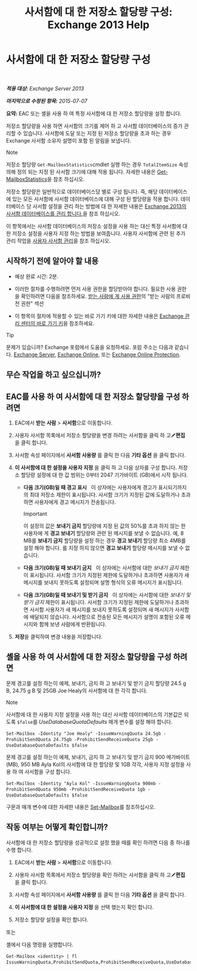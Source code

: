 ﻿---
title: '사서함에 대 한 저장소 할당량 구성: Exchange 2013 Help'
TOCTitle: 사서함에 대 한 저장소 할당량 구성
ms:assetid: 5f5fe292-c80e-4a0b-b3e6-e193ea5171d0
ms:mtpsurl: https://technet.microsoft.com/ko-kr/library/Aa998353(v=EXCHG.150)
ms:contentKeyID: 50555998
ms.date: 05/22/2018
mtps_version: v=EXCHG.150
ms.translationtype: MT
---

# 사서함에 대 한 저장소 할당량 구성

 

_**적용 대상:** Exchange Server 2013_

_**마지막으로 수정된 항목:** 2015-07-07_

**요약:**  EAC 또는 셸을 사용 하 여 특정 사서함에 대 한 저장소 할당량을 설정 합니다.

저장소 할당량을 사용 하면 사서함의 크기를 제어 하 고 사서함 데이터베이스의 증가 관리할 수 있습니다. 사서함에 도달 또는 지정 된 저장소 할당량을 초과 하는 경우 Exchange 사서함 소유자 설명이 포함 된 알림을 보냅니다.


> [!NOTE]
> 저장소 할당량 <CODE>Get-MailboxStatistics</CODE>cmdlet 실행 하는 경우 <CODE>TotalItemSize</CODE> 속성 의해 정의 되는 지정 된 사서함 크기에 대해 적용 됩니다. 자세한 내용은 <A href="https://technet.microsoft.com/ko-kr/library/bb124612(v=exchg.150)">Get-MailboxStatistics</A>을 참조 하십시오.



저장소 할당량은 일반적으로 데이터베이스당 별로 구성 됩니다. 즉, 해당 데이터베이스에 있는 모든 사서함에 사서함 데이터베이스에 대해 구성 된 할당량을 적용 합니다. 데이터베이스 당 사서함 설정을 관리 하는 방법에 대 한 자세한 내용은 [Exchange 2013의 사서함 데이터베이스를 관리 합니다.](manage-mailbox-databases-in-exchange-2013-exchange-2013-help.md)을 참조 하십시오.

이 항목에서는 사서함 데이터베이스의 저장소 설정을 사용 하는 대신 특정 사서함에 대 한 저장소 설정을 사용자 지정 하는 방법을 보여줍니다. 사용자 사서함에 관련 된 추가 관리 작업을 [사용자 사서함 관리](manage-user-mailboxes-exchange-2013-help.md)을 참조 하십시오.

## 시작하기 전에 알아야 할 내용

  - 예상 완료 시간: 2분.

  - 이러한 절차를 수행하려면 먼저 사용 권한을 할당받아야 합니다. 필요한 사용 권한을 확인하려면 다음을 참조하세요. [받는 사람에 게 사용 권한](recipients-permissions-exchange-2013-help.md)의 "받는 사람의 프로비전 권한" 섹션

  - 이 항목의 절차에 적용할 수 있는 바로 가기 키에 대한 자세한 내용은 [Exchange 관리 센터의 바로 가기 키](keyboard-shortcuts-in-the-exchange-admin-center-exchange-online-protection-help.md)을 참조하세요.


> [!TIP]
> 문제가 있습니까? Exchange 포럼에서 도움을 요청하세요. 포럼 주소는 다음과 같습니다. <A href="https://go.microsoft.com/fwlink/p/?linkid=60612">Exchange Server</A>, <A href="https://go.microsoft.com/fwlink/p/?linkid=267542">Exchange Online</A>, 또는 <A href="https://go.microsoft.com/fwlink/p/?linkid=285351">Exchange Online Protection</A>.



## 무슨 작업을 하고 싶으십니까?

## EAC를 사용 하 여 사서함에 대 한 저장소 할당량을 구성 하려면

1.  EAC에서 **받는 사람** \> **사서함**으로 이동합니다.

2.  사용자 사서함 목록에서 저장소 할당량을 변경 하려는 사서함을 클릭 하 고![편집 아이콘](images/JJ218640.6f53ccb2-1f13-4c02-bea0-30690e6ea71d(EXCHG.150).gif "편집 아이콘")**편집** 을 클릭 합니다.

3.  사서함 속성 페이지에서 **사서함 사용량** 를 클릭 한 다음 **기타 옵션** 을 클릭 합니다.

4.  **이 사서함에 대 한 설정을 사용자 지정** 을 클릭 하 고 다음 상자를 구성 합니다. 저장소 할당량 설정에 대 한 값 범위는 0부터 2047 기가바이트 (GB)에서 시작 됩니다.
    
      - **다음 크기(GB)일 때 경고 표시**   이 상자에는 사용자에게 경고가 표시되기까지의 최대 저장소 제한이 표시됩니다. 사서함 크기가 지정된 값에 도달하거나 초과하면 사용자에게 경고 메시지가 전송됩니다.
        

        > [!IMPORTANT]
        > 이 설정의 값은 <STRONG>보내기 금지</STRONG> 할당량에 지정 된 값의 50%를 초과 하지 않는 한 사용자에 게 <STRONG>경고 보내기</STRONG> 할당량와 관련 된 메시지를 보낼 수 없습니다. 예, 8 MB를 <STRONG>보내기 금지</STRONG> 할당량을 설정 하는 경우 <STRONG>경고 보내기</STRONG> 할당량 최소 4MB를 설정 해야 합니다. 를 지정 하지 않으면 <STRONG>경고 보내기</STRONG> 할당량 메시지를 보낼 수 없습니다.

    
      - **다음 크기(GB)일 때 보내기 금지**   이 상자에는 사서함에 대한 *보내기 금지* 제한이 표시됩니다. 사서함 크기가 지정된 제한에 도달하거나 초과하면 사용자가 새 메시지를 보내지 못하도록 설정되며 설명 형식의 오류 메시지가 표시됩니다.
    
      - **다음 크기(GB)일 때 보내기 및 받기 금지**   이 상자에는 사서함에 대한 *보내기 및 받기 금지* 제한이 표시됩니다. 사서함 크기가 지정된 제한에 도달하거나 초과하면 사서함 사용자가 새 메시지를 보내지 못하도록 설정되며 새 메시지가 사서함에 배달되지 않습니다. 사서함으로 전송된 모든 메시지가 설명이 포함된 오류 메시지와 함께 보낸 사람에게 반환됩니다.

5.  **저장**을 클릭하여 변경 내용을 저장합니다.

## 셸을 사용 하 여 사서함에 대 한 저장소 할당량을 구성 하려면

문제 경고를 설정 하는이 예제, 보내기, 금지 하 고 보내기 및 받기 금지 할당량 24.5 g B, 24.75 g B 및 25GB Joe Healy의 사서함에 대 한 각각 합니다.


> [!NOTE]
> 사서함에 대 한 사용자 지정 설정을 사용 하는 대신 사서함 데이터베이스의 기본값은 되도록 <CODE>$false</CODE>를 <EM>UseDatabaseQuotaDefaults</EM> 매개 변수를 설정 해야 합니다.



    Set-Mailbox -Identity "Joe Healy" -IssueWarningQuota 24.5gb -ProhibitSendQuota 24.75gb -ProhibitSendReceiveQuota 25gb -UseDatabaseQuotaDefaults $false

문제 경고를 설정 하는이 예제, 보내기, 금지 하 고 보내기 및 받기 금지 900 메가바이트 (MB), 950 MB Ayla Kol의 사서함에 대 한 할당량 및 1GB 각각, 사용자 지정 설정을 사용 하 여 사서함을 구성 합니다.

    Set-Mailbox -Identity "Ayla Kol" -IssueWarningQuota 900mb -ProhibitSendQuota 950mb -ProhibitSendReceiveQuota 1gb -UseDatabaseQuotaDefaults $false

구문과 매개 변수에 대한 자세한 내용은 [Set-Mailbox](https://technet.microsoft.com/ko-kr/library/bb123981\(v=exchg.150\))를 참조하십시오.

## 작동 여부는 어떻게 확인합니까?

사서함에 대 한 저장소 할당량을 성공적으로 설정 했을 때를 확인 하려면 다음 중 하나를 수행 합니다.

1.  EAC에서 **받는 사람** \> **사서함**으로 이동합니다.

2.  사용자 사서함 목록에서 저장소 할당량을 확인 하려는 사서함을 클릭 하 고![편집 아이콘](images/JJ218640.6f53ccb2-1f13-4c02-bea0-30690e6ea71d(EXCHG.150).gif "편집 아이콘")**편집** 을 클릭 합니다.

3.  사서함 속성 페이지에서 **사서함 사용량** 를 클릭 한 다음 **기타 옵션** 을 클릭 합니다.

4.  **이 사서함에 대 한 설정을 사용자 지정** 을 선택 했는지 확인 합니다.

5.  저장소 할당량 설정을 확인 합니다.

또는

셸에서 다음 명령을 실행합니다.

    Get-Mailbox <identity> | fl IssueWarningQuota,ProhibitSendQuota,ProhibitSendReceiveQuota,UseDatabaseQuotaDefaults

